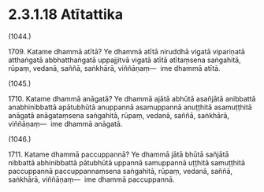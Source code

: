 # 2.3.1.18 Atītattika

(1044.)

1709\. Katame dhammā atītā? Ye dhammā atītā niruddhā vigatā vipariṇatā atthaṅgatā abbhatthaṅgatā uppajjitvā vigatā atītā atītaṃsena saṅgahitā, rūpaṃ, vedanā, saññā, saṅkhārā, viññāṇaṃ—  ime dhammā atītā.

(1045.)

1710\. Katame dhammā anāgatā? Ye dhammā ajātā abhūtā asañjātā anibbattā anabhinibbattā apātubhūtā anuppannā asamuppannā anuṭṭhitā asamuṭṭhitā anāgatā anāgataṃsena saṅgahitā, rūpaṃ, vedanā, saññā, saṅkhārā, viññāṇaṃ—  ime dhammā anāgatā.

(1046.)

1711\. Katame dhammā paccuppannā? Ye dhammā jātā bhūtā sañjātā nibbattā abhinibbattā pātubhūtā uppannā samuppannā uṭṭhitā samuṭṭhitā paccuppannā paccuppannaṃsena saṅgahitā, rūpaṃ, vedanā, saññā, saṅkhārā, viññāṇaṃ—  ime dhammā paccuppannā.
